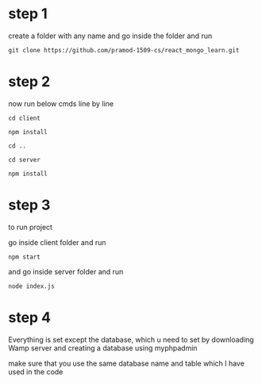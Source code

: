 # step 1 
create a folder with any name and go inside the folder and run 

`git clone https://github.com/pramod-1509-cs/react_mongo_learn.git`

# step 2
now run below cmds line by line

`cd client`

`npm install`

`cd ..`

`cd server`

`npm install`


# step 3
to run project

go inside client folder and run

`npm start`

 and go inside server folder and run

 `node index.js`

 # step 4
 Everything is set except the database, which u need to set by downloading Wamp server and creating a database using myphpadmin

 make sure that you use the same database name and table which I have used in the code
 


